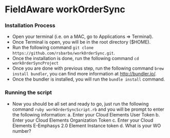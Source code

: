 # FieldAware workOrderSync

### Installation Process

- Open your terminal (i.e. on a MAC, go to Applications => Terminal).
- Once Terminal is open, you will be in the root directory ($HOME).
- Run the following command `git clone https://github.com/rsbarbo/workOrderSync.git`.
- Once the installation is done, run the following command `cd workOrderSyncProject`
- Once you are done with previous step, run the following command `brew install bundler`, you can find more information at http://bundler.io/.
- Once the bundler is installed, you will run the `bundle install` command.

### Running the script

- Now you should be all set and ready to go, just run the following command `ruby workOrderSyncScript.rb` and you will be prompt to enter the following information:
  a. Enter your Cloud Elements User Token
  b. Enter your Cloud Elements Organization Token
  c. Enter your Cloud Elements E-Emphasys 2.0 Element Instance token
  d. What is your WO number?
